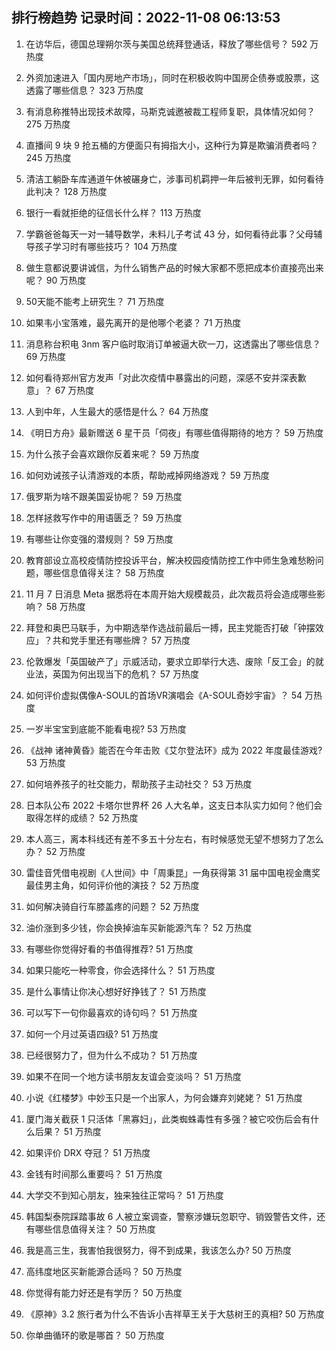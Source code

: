 
## 排行榜趋势 记录时间：2022-11-08 06:13:53
  
  1. 在访华后，德国总理朔尔茨与美国总统拜登通话，释放了哪些信号？ 592 万热度
    
  2. 外资加速进入「国内房地产市场」，同时在积极收购中国房企债券或股票，这透露了哪些信息？ 323 万热度
    
  3. 有消息称推特出现技术故障，马斯克诚邀被裁工程师复职，具体情况如何？ 275 万热度
    
  4. 直播间 9 块 9 抢五桶的方便面只有拇指大小，这种行为算是欺骗消费者吗？ 245 万热度
    
  5. 清洁工躺卧车库通道午休被碾身亡，涉事司机羁押一年后被判无罪，如何看待此判决？ 128 万热度
    
  6. 银行一看就拒绝的征信长什么样？ 113 万热度
    
  7. 学霸爸爸每天一对一辅导数学，未料儿子考试 43 分，如何看待此事？父母辅导孩子学习时有哪些技巧？ 104 万热度
    
  8. 做生意都说要讲诚信，为什么销售产品的时候大家都不愿把成本价直接亮出来呢？ 90 万热度
    
  9. 50天能不能考上研究生？ 71 万热度
    
  10. 如果韦小宝落难，最先离开的是他哪个老婆？ 71 万热度
    
  11. 消息称台积电 3nm 客户临时取消订单被逼大砍一刀，这透露出了哪些信息？ 69 万热度
    
  12. 如何看待郑州官方发声「对此次疫情中暴露出的问题，深感不安并深表歉意」？ 67 万热度
    
  13. 人到中年，人生最大的感悟是什么？ 64 万热度
    
  14. 《明日方舟》最新赠送 6 星干员「伺夜」有哪些值得期待的地方？ 59 万热度
    
  15. 为什么孩子会喜欢跟你反着来呢？ 59 万热度
    
  16. 如何劝诫孩子认清游戏的本质，帮助戒掉网络游戏？ 59 万热度
    
  17. 俄罗斯为啥不跟美国妥协呢？ 59 万热度
    
  18. 怎样拯救写作中的用语匮乏？ 59 万热度
    
  19. 有哪些让你变强的潜规则？ 59 万热度
    
  20. 教育部设立高校疫情防控投诉平台，解决校园疫情防控工作中师生急难愁盼问题，哪些信息值得关注？ 58 万热度
    
  21. 11 月 7 日消息 Meta 据悉将在本周开始大规模裁员，此次裁员将会造成哪些影响？ 58 万热度
    
  22. 拜登和奥巴马联手，为中期选举作选战前最后一搏，民主党能否打破「钟摆效应」？共和党手里还有哪些牌？ 57 万热度
    
  23. 伦敦爆发「英国破产了」示威活动，要求立即举行大选、废除「反工会」的就业法，英国为何出现当下的危机？ 57 万热度
    
  24. 如何评价虚拟偶像A-SOUL的首场VR演唱会《A-SOUL奇妙宇宙》？ 54 万热度
    
  25. 一岁半宝宝到底能不能看电视? 53 万热度
    
  26. 《战神 诸神黄昏》能否在今年击败《艾尔登法环》成为 2022 年度最佳游戏? 53 万热度
    
  27. 如何培养孩子的社交能力，帮助孩子主动社交？ 53 万热度
    
  28. 日本队公布 2022 卡塔尔世界杯 26 人大名单，这支日本队实力如何？他们会取得怎样的成绩？ 52 万热度
    
  29. 本人高三，离本科线还有差不多五十分左右，有时候感觉无望不想努力了怎么办？ 52 万热度
    
  30. 雷佳音凭借电视剧《人世间》中「周秉昆」一角获得第 31 届中国电视金鹰奖最佳男主角，如何评价他的演技？ 52 万热度
    
  31. 如何解决骑自行车膝盖疼的问题？ 52 万热度
    
  32. 油价涨到多少钱，你会换掉油车买新能源汽车？ 52 万热度
    
  33. 有哪些你觉得好看的书值得推荐? 51 万热度
    
  34. 如果只能吃一种零食，你会选择什么？ 51 万热度
    
  35. 是什么事情让你决心想好好挣钱了？ 51 万热度
    
  36. 可以写下一句你最喜欢的诗句吗？ 51 万热度
    
  37. 如何一个月过英语四级? 51 万热度
    
  38. 已经很努力了，但为什么不成功？ 51 万热度
    
  39. 如果不在同一个地方读书朋友友谊会变淡吗？ 51 万热度
    
  40. 小说《红楼梦》中妙玉只是一个出家人，为何会嫌弃刘姥姥？ 51 万热度
    
  41. 厦门海关截获 1 只活体「黑寡妇」，此类蜘蛛毒性有多强？被它咬伤后会有什么后果？ 51 万热度
    
  42. 如果评价 DRX 夺冠？ 51 万热度
    
  43. 金钱有时间那么重要吗？ 51 万热度
    
  44. 大学交不到知心朋友，独来独往正常吗？ 51 万热度
    
  45. 韩国梨泰院踩踏事故 6 人被立案调查，警察涉嫌玩忽职守、销毁警告文件，还有哪些信息值得关注？ 50 万热度
    
  46. 我是高三生，我害怕我很努力，得不到成果，我该怎么办? 50 万热度
    
  47. 高纬度地区买新能源合适吗？ 50 万热度
    
  48. 你觉得有能力好还是有学历？ 50 万热度
    
  49. 《原神》3.2 旅行者为什么不告诉小吉祥草王关于大慈树王的真相? 50 万热度
    
  50. 你单曲循环的歌是哪首？ 50 万热度
    